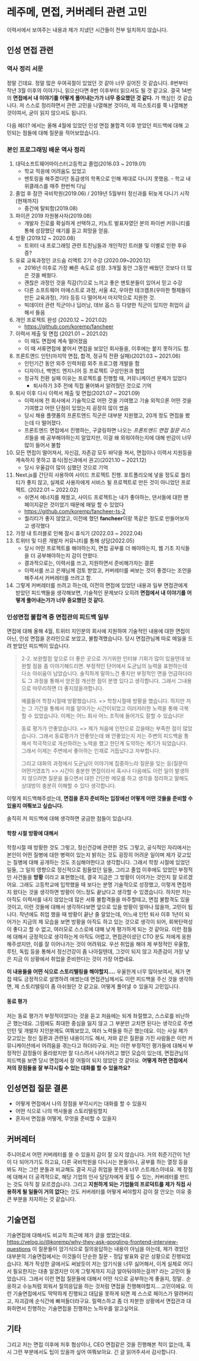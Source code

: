 # 레주메, 면접, 커버레터 관련 고민

이력서에서 보여주는 내용과 제가 지냈던 시간들이 전부 일치하지 않습니다.

## 인성 면접 관련

### 역사 정리 서문

정말 긴데요. 정말 많은 우여곡절이 있었던 것 같아 너무 길어진 것 같습니다. 8번부터 작년 3월 이후의 이야기니, 읽으신다면 8번 이후부터 읽으셔도 될 것 같고요.
결국 14번의 **면접에서 내 이야기를 어떻게 풀어내는가가 너무 중요했던 것 같다.** 가 핵심인 것 같습니다.
저 스스로 정리하면서 관련 고민을 나열해본 것이라, 제 히스토리를 쭉 나열해본 것이여서, 굳이 읽지 않으셔도 됩니다.

다음 헤더? 에서는 올해 4월에 있었던 인성 면접 불합격 이후 받았던 피드백에 대해 고민되는 점들에 대해 질문을 적어보았습니다.

### 본인 프로그래밍 배운 역사 정리 

1. 대덕소프트웨어마이스터고등학교 졸업(2016.03 ~ 2019.01)
   * 학교 적응에 어려움도 있었고
   * 멘토링을 해주겠다던 동급생의 학폭으로 인해 제대로 다니지 못했음. - 학교 내 위클래스를 매주 한번씩 다님
2. 졸업 후 잠깐 국비학원(2019.06) / 2019년 5월부터 정신과를 뒤늦게 다니기 시작 (현재까지)
   * 중간에 탈퇴함(2019.08)
3. 파이콘 2019 자원봉사자(2019.08)
   * 개발자 진로를 확실하게 선택하고, 키노트 발표자였던 분의 파이썬 커뮤니티를 통해 성장했단 얘기를 듣고 희망을 얻음.
4. 방황 (2019.12 ~ 2020.08)
   * 트위터 내 프로그래밍 관련 트친님들과 개인적인 트러블 및 이별로 인한 후유증?
5. 유료 교육과정인 코드숨 리액트 2기 수강 (2020.09~2020.12)
   * 2016년 이후로 가장 빠른 속도로 성장. 3개월 동안 그동안 배웠던 것보다 더 많은 것을 배웠다.
   * 괜찮은 과정인 것을 직감(?)으로 느끼고 좋은 멘토분들이 있어서 믿고 수강
   * 다른 소프트웨어 마에스트로 과정, 서울 42, 우아한 테크캠프(우아한 형제들이 만든 교육과정), 기타 등등 다 떨어져서 마지막으로 지원한 것.
   * 빅데이터 관련 직군이나 딥러닝, 데브 옵스 등 다양한 직군이 있지만 취업이 급해서 들음
6. 개인 프로젝트 완성 (2020.12 ~ 2021.02)
   * <https://github.com/koremp/fancheer>
7. 이력서 제출 및 면접 (2021.01 ~ 2021.02)
   * 이 때도 면접에 계속 떨어졌음
   * 이 때 서류면접에 붙어서 면접을 보았던 회사들을, 이후에는 붙지 못하기도 함.
8. 프론트엔드 인턴(마지막 면접, 합격, 정규직 전환 실패)(2021.03 ~ 2021.06)
   * 인턴기간 동안 외주 인력처럼 외주 프로그램 개발을 함
   * 디자이너, 백엔드 엔지니어 등 프로젝트 구성인원과 협업
   * 정규직 전환 실패 이유는 프로젝트를 진행할 때, 커뮤니케이션 문제가 있었다
     * 퇴사하기 3주 전에 직접 물어봐서 알려줬던 것으로 기억
9. 퇴사 이후 다시 이력서 제출 및 면접(2021.07 ~ 2021.09)
    * 이력서에 전 회사에서 기술적으로 어떤 것을 기여했고 기술 외적으론 어떤 것을 기여했고 어떤 단점이 있었는지 굉장히 많이 썼음
    * 당시 채용 플랫폼의 프론트엔드 직군은 대부분 지원했고, 20개 정도 면접을 봤는데 다 떨어졌다.
    * 프론트엔드 면접에서 진행하는, 구글링하면 나오는 *프론트엔드 면접 질문 리스트*들을 왜 공부해야하는지 알았지만, 이걸 왜 외워야하는지에 대해 반감이 너무 많이 들어서 불합
10. 모든 면접이 떨어져서, 자신감, 자존감 모두 바닥을 쳐서, 면접이나 이력서 지원등을 계속하지 못하고 휴식(정신과에서 권고)(2021.10 ~ 2021.12)
    * 당시 우울감이 많이 심했던 것으로 기억
11. Next.js를 간단히 사용하여 사이드 프로젝트 진행. 포트폴리오에 넣을 정도로 퀄리티가 좋지 않고, 실제로 사용자에게 서비스 될 프로젝트로 만든 것이 아니었던 프로젝트. (2022.01 ~ 2022.02)
    * 쉬면서 에너지를 채웠고, 사이드 프로젝트는 내가 좋아하는, 댄서들에 대한 팬 페이지같은 것이었기 때문에 매일 할 수 있었다
    * <https://github.com/koremp/fancheer-ts-2>
    * 퀄리티가 좋지 않았고, 이전에 했던 **fancheer**이랑 똑같은 정도로 만들어보자고 생각했다
12. 가정 내 트러블로 인해 잠시 휴식기 (2022.03 ~ 2022.04)
13. 트위터 및 다른 개발자 커뮤니티를 통해 상담(2022.05)
    * 당시 어떤 프로젝트를 해야하는지, 면접 공부를 더 해야하는지, 웹 기초 지식들을 더 공부해야하는지 감이 안왔다.
    * 결과적으로는, 이력서를 쓰고, 지원하면서 준비해가자는 결론
    * 이력서를 쓰고 은재님께 검토 받았고, 커버레터를 써보는 것이 좋겠다는 조언을 해주셔서 커버레터를 쓰려고 함.
14. 그렇게 커버레터를 쓰려고 하는데, 이전의 면접에 있었던 내용과 일부 면접관에게 받았던 피드백들을 생각해보면, 기술적인 문제보다 오히려 **면접에서 내 이야기를 어떻게 풀어내는가가 너무 중요했던 것 같다.**

### 인성면접 불합격 중 면접관의 피드백 일부

면접에 대해 올해 4월, 트위터 지인분의 회사에 지원하여 기술적인 내용에 대한 면접이 아닌, 인성 면접을 온라인으로 보았고, 불합격했습니다.
당시 면접관님께 따로 메일을 드려 받았던 피드백이 있습니다.

> 2-2. 보완할점
> 앞으로 더 좋은 곳으로 가기위한 인터뷰 기회가 많이 있을텐데 보완할 점을 좀 이야기해드리면.
> 부정적인 단어에서 도균님의 능력을 표현하는데 다소 아쉬움이 남았습니다. 솔직하게 말하느건 좋지만 부정적인 면을 언급하더라도 그 과정을 통해서 얻은점 개선한 점이 분명 있다고 생각합니다.
> 그래서 그내용으로 마무리하면 더 좋지않을까합니다.
>
> 예를들어 학창시절때 방황했습니다.
> => 학창시절때 방황을 했습니다. 하지만 저는 그 기간을 통해서 저를 알아가는 시간이되었고 이러저러한 노력을 통해 극복할 수 있었습니다. 이제는 어느 회사 어느 조직에 들어가도 잘할 수 있습니다!
>
> 동료 평가가 안좋았습니다.
> => 제가 처음에 인턴으로 갔을때는 부족한 점이 많았습니다. 그래서 동료평가가 안좋앗는데 왜 안좋았는지 저는 주변의 피드백을 통해서 적극적으로 개선하려는 노력을 했고 한단계 도약하는 계기가 되었습니다.
> 그래서 이제는 주변에서 좋아하는 인재로 거듭났다고 자부합니다.
>
> 그리고 대화의 과정에서 도균님이 이야기에 집중하느라 질문을 잊는 등(질문이 어떤거였죠?)
> => 시간이 충분한 면접이라서 혹시나 다음에도 이런 일이 발생하지 않으려면 질문을 들으면서 대한 간단한 메모를 하고 생각을 정리하고 말해도 상대방이 충분히 이해할 수 있다 생각합니다.

이렇게 피드백해주셨는데, **면접을 혼자 준비하는 입장에선 어떻게 어떤 것들을 준비할 수 있을지 여쭤보고 싶습니다.**

솔직히 저 피드백에 대해 생각하면 궁금한 점들이 있습니다.

#### 학창 시절 방황에 대해서

학창시절 때 방황한 것도 그렇고, 정신건강에 관련한 것도 그렇고, 공식적인 자리에서는 본인이 어떤 질병에 대한 병력이 있는지 밝히는 것도 굉장히 어려운 일이며 제가 갖고있는 질병에 대해 공개하는 것도 조심해야한다고 생각합니다.
그래서 학창 시절에 있었던 일들, 그 일의 영향으로 정신적으로 힘들었던 일들, 그리고 졸업 이후에도 있었던 부정적인 사건들을 **방황** 이라고 표현했는데, 결국 지금은 그 방황이 이어가는 것인지 잘 모르겠어요.
그래도 고등학교에 입학했을 때 보다는 분명 기술적으로 성장했고, 이렇게 면접까지 왔다는 것을 생각하면 방황이 어느정도 끝났다고 생각할 수 있겠습니다.
하지만 저는 아직도 이력서를 내지 않았는데 많은 서류 불합격들을 마주할테고, 면접 불합격도 있을 것이고, 이런 것들에 대해서 생각하다보면 앞으로 있을 방황이 얼마나 많을까, 고민이 됩니다.
작년에도 취업 했을 때 방황이 끝난 줄 알았는데, 어느새 인턴 퇴사 이후 1년이 되어가는 지금의 제 모습을 보면 방황을 아직도 하고 있는 것으로 생각이 되어, 회복탄력성이 좋다고 할 수 없고, 여러모로 스스로에 대해 낮게 평가하게 되는 것 같아요.
이런 점들에 대해서 긍정적으로 생각하는게 아직도 어렵고, 면접관이셨던 CTO 분도 저에게 응원해주셨지만, 이를 잘 이어나가는 것이 어려워요.
우선 취업을 해야 제 부정적인 우울함, 루틴, 독립 등을 통해서 정신건강이 좀 나아질텐데, 그것이 되지 않고 자존감이 가장 낮은 지금 이 상황에서 취업을 준비한다는 것이 가장 어렵네요.

**이 내용들을 어떤 식으로 스토리텔링을 해야할지....** 우울한게 너무 많아보여서, 제가 면접 때도 긍정적으로 설명하려 애썼는데 면접관님께서도 이런 피드백을 주신 것을 생각하면, 제 스토리텔링이 좀 아쉬웠던 것 같고요.
어떻게 풀어낼 수 있을지 고민입니다.

#### 동료 평가

저는 동료 평가가 부정적이었다는 것을 듣고 처음에는 되게 좌절했고, 스스로를 비난하곤 했는데요. 그럼에도 최대한 중심을 잃지 않고 그 부분만 고치면 된다는 생각으로 주변 인턴 및 개발자 지인분께도 여쭤보았고, 여러 노력들을 하곤 했는데요.
이는 사실 제가 갖고있는 정신 질환과 관련된 내용이기도 해서, 저와 같은 질환을 가진 사람들은 이런 커뮤니케이션에서 어려움을 겪는다고 하더라구요.
저는 이런 부정적인 평가들에 대해서 부정적인 감정들이 올라왔지만 잘 다스려서 나아가려고 했던 모습이 있는데, 면접관님의 피드백을 보면 당시 면접에서 잘 어필이 되지 않았던 것 같아요.
**어떻게 하면 면접에서 저의 장점들을 잘 부각시킬 수 있는 대화를 할 수 있을까요?**

## 인성면접 질문 결론

* 어떻게 면접에서 나의 장점을 부각시키는 대화를 할 수 있을지
* 어떤 식으로 나의 역사들을 스토리텔링할지
* 혼자서 면접을 어떻게, 무엇을 준비할 수 있을지

## 커버레터

주니어로서 어떤 커버레터를 쓸 수 있을지 감이 잘 오지 않습니다.
거의 취준기간이 1년이 다 되어가기도 하고요, 다른 국비학원을 다니시는 분들이나, 공부를 하는 열정 등을 봐도 저는 그런 분들과 비교해도 결국 지금 취업을 못한게 너무 스트레스이네요.
제 장점에 대해서 더 공격적으로, 해당 기업의 인사 담당자에게 꽂힐 수 있는, 커버레터를 만드는 것도 아직 잘 모르겠습니다.
그리고 **지원하게 되는 기업들의 프로덕트를 제가 직접 사용하게 될 일들이 거의 없다**는 것도 커버레터를 어떻게 써야할지 감이 잘 안오는 이유 중 큰 부분을 차지하는 것 같습니다.

## 기술면접

기술면접에 대해서도 비교적 최근에 제가 글을 썼었는데요. <https://velog.io/@koremp/why-they-ask-googling-frontend-interview-questions>
이 질문들이 암기식으로 질의응답하는 내용이 아님을 아는데, 제가 겪었던 대부분의 기술면접에서는 이것들이 단순한 질문 - 정답 발표와 같은 상황으로 진행되었습니다.
제가 작성한 글에서도 써놨듯이 저는 암기식을 너무 싫어해서, 이게 실제로 어디서 필요한지는 대충 알겠지만 이게 그렇게까지 지금 알아둬야하는걸까? 라는 고민이 들었습니다.
그래서 이런 면접 질문들에 대해서 어떤 식으로 공부하는게 좋을지, 정말.. 순응하고 수능처럼 외워서 질의응답을 하는 것처럼 면접을 진행해야할지... 고민이에요.
이런 기술면접에서도 딱딱하게 진행되고 대답을 못하게 되면 제 스스로 페이스가 말려버리고, 자괴감에 순식간에 빠져들더라구요.
릴랙스하고 좀 더 차분한 상황에서 면접관과 대화하면서 진행하는 기술면접을 진행하는 노하우를 알고싶어요.

## 기타

그리고 저는 면접 이후에 처후 협상이나, CEO 면접같은 것을 진행해본 적이 없는데, 혹시 그런 부분에서도 팁이 있을까 싶어 여쭤보아요. 긴 글 읽어주셔서 감사합니다. 